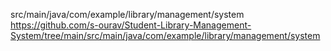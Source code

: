 src/main/java/com/example/library/management/system
https://github.com/s-ourav/Student-Library-Management-System/tree/main/src/main/java/com/example/library/management/system
